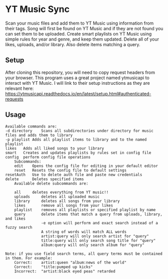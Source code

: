# YT Music Sync

Scan your music files and add them to YT Music using information from their tags.
Song will first be found on YT Music and if they are not found you can set them to be uploaded.
Create smart playlists on YT Music using simple rules for year and genre, and keep them updated.
Delete all of your likes, uploads, and/or library. Also delete items matching a query.

## Setup

After cloning this repository, you will need to copy request headers from your browser.
This program uses a great project named ytmusicapi to interact with YT Music. I will link to their setup instructions as they are relevant here: https://ytmusicapi.readthedocs.io/en/latest/setup.html#authenticated-requests

## Usage
```
Available commands are:
-d directory	Scans all subdirectories under directory for music files and adds them to library
-p playlist	Adds all playlist items to library and to the named playlist
likes	Adds all liked songs to your library
smart	Creates and updates playlists by rules set in config file
config	perform config file operations
	Subcommands:
	edit	Opens the config file for editing in your default editor
	reset	Resets the config file to default settings
resetAuth	Use to delete auth file and paste new credentials
delete		Deletes specified items
	Available delete subcommands are:

	all		deletes everything from YT music!!
	uploads		deletes all uploaded music
	library		deletes all songs from your library
	likes		remove all songs from your likes
	playlist	removes all playlists or specified playlist by name
	query		delete items that match a query from uploads, library, and likes
				-e option will perform and exact search instead of a fuzzy search
				A string of words will match ALL words
				artist:query will only search artist for "query"
				title:query will only search song title for "query"
				album:query will only search album for "query"

Note: if you use field search terms, all query terms must be contained in them. For example:
	Correct:	artist:queen "album:news of the world"
	Correct:	"title:pumped up kicks"
	Incorrect:	"artist:black eyed peas" retarded
```
